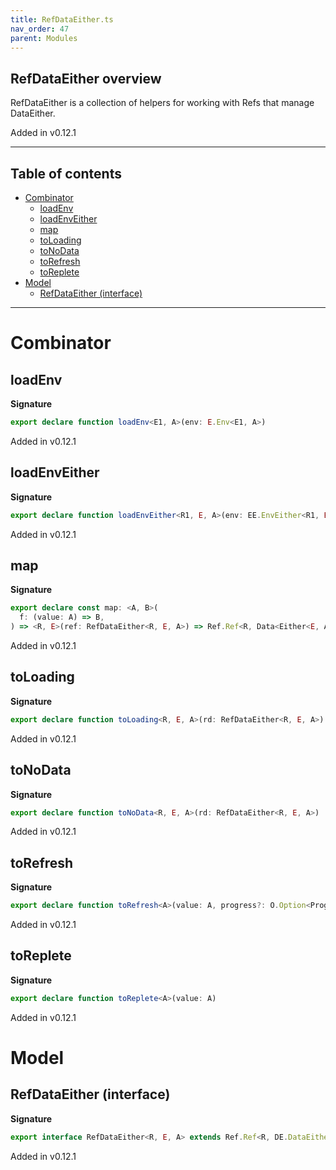 ```yaml
---
title: RefDataEither.ts
nav_order: 47
parent: Modules
---
```


## RefDataEither overview

RefDataEither is a collection of helpers for working with Refs that manage DataEither.

Added in v0.12.1

---

<h2 class="text-delta">Table of contents</h2>

- [Combinator](#combinator)
  - [loadEnv](#loadenv)
  - [loadEnvEither](#loadenveither)
  - [map](#map)
  - [toLoading](#toloading)
  - [toNoData](#tonodata)
  - [toRefresh](#torefresh)
  - [toReplete](#toreplete)
- [Model](#model)
  - [RefDataEither (interface)](#refdataeither-interface)

---

# Combinator

## loadEnv

**Signature**

```ts
export declare function loadEnv<E1, A>(env: E.Env<E1, A>)
```

Added in v0.12.1

## loadEnvEither

**Signature**

```ts
export declare function loadEnvEither<R1, E, A>(env: EE.EnvEither<R1, E, A>)
```

Added in v0.12.1

## map

**Signature**

```ts
export declare const map: <A, B>(
  f: (value: A) => B,
) => <R, E>(ref: RefDataEither<R, E, A>) => Ref.Ref<R, Data<Either<E, A>>, Data<Either<E, B>>>
```

Added in v0.12.1

## toLoading

**Signature**

```ts
export declare function toLoading<R, E, A>(rd: RefDataEither<R, E, A>)
```

Added in v0.12.1

## toNoData

**Signature**

```ts
export declare function toNoData<R, E, A>(rd: RefDataEither<R, E, A>)
```

Added in v0.12.1

## toRefresh

**Signature**

```ts
export declare function toRefresh<A>(value: A, progress?: O.Option<Progress>)
```

Added in v0.12.1

## toReplete

**Signature**

```ts
export declare function toReplete<A>(value: A)
```

Added in v0.12.1

# Model

## RefDataEither (interface)

**Signature**

```ts
export interface RefDataEither<R, E, A> extends Ref.Ref<R, DE.DataEither<E, A>> {}
```

Added in v0.12.1
